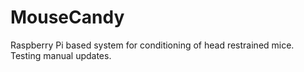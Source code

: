 # MouseCandy
Raspberry Pi based system for conditioning of head restrained mice.
Testing manual updates.
